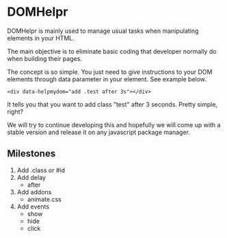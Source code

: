 # DOMHelpr
DOMHelpr is mainly used to manage usual tasks when manipulating elements in your HTML.

The main objective is to eliminate basic coding that developer normally do when building their pages.

The concept is so simple. You just need to give instructions to your DOM elements through data parameter in your element. See example below.

```
<div data-helpmydom="add .test after 3s"></div>
```

It tells you that you want to add class "test" after 3 seconds. Pretty simple, right?

We will try to continue developing this and hopefully we will come up with a stable version and release it on any javascript package manager.

## Milestones
1. Add .class or #id
2. Add delay
   - after
3. Add addons
   -  animate.css
4. Add events
   - show
   - hide
   - click
